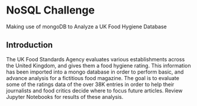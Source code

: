 # NoSQL Challenge
Making use of mongoDB to Analyze a UK Food Hygiene Database

## Introduction
The UK Food Standards Agency evaluates various establishments across the United Kingdom, and gives them a food hygiene rating. This information has been imported into a mongo database in order to perform basic, and advance analysis for a fictitious food magazine. The goal is to evaluate some of the ratings data of the over 38K entries in order to help their journalists and food critics decide where to focus future articles. Review Jupyter Notebooks for results of these analysis.


